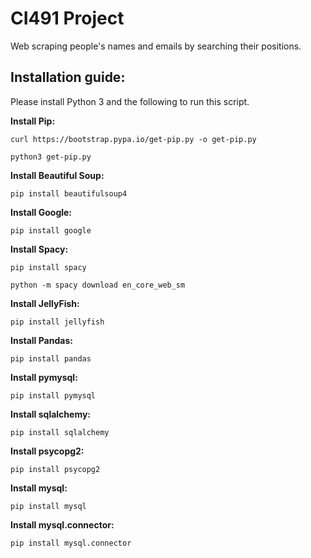 # CI491 Project

Web scraping people's names and emails by searching their positions.

## Installation guide:

Please install Python 3 and the following to run this script.

**Install Pip:**

```
curl https://bootstrap.pypa.io/get-pip.py -o get-pip.py

python3 get-pip.py
```

**Install Beautiful Soup:**

```
pip install beautifulsoup4
```

**Install Google:**

```
pip install google
```

**Install Spacy:**

```
pip install spacy

python -m spacy download en_core_web_sm
```

**Install JellyFish:**

```
pip install jellyfish
```

**Install Pandas:**

```
pip install pandas
```

**Install pymysql:**

```
pip install pymysql
```

**Install sqlalchemy:**

```
pip install sqlalchemy
```

**Install psycopg2:**

```
pip install psycopg2
```

**Install mysql:**

```
pip install mysql
```

**Install mysql.connector:**

```
pip install mysql.connector
```